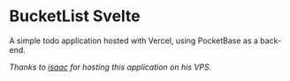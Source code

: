 # BucketList Svelte

A simple todo application hosted with Vercel, using PocketBase as a back-end. 

*Thanks to [isaac](httos://github.com/isaac238) for hosting this application on his VPS.*
